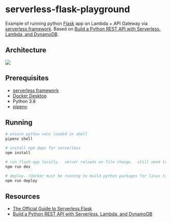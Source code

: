 # serverless-flask-playground

Example of running python [Flask](https://flask.palletsprojects.com/) app on Lambda + API Gateway via [serverless framework](https://www.serverless.com/).  Based on [Build a Python REST API with Serverless, Lambda, and DynamoDB](https://www.serverless.com/blog/flask-python-rest-api-serverless-lambda-dynamodb).

## Architecture

![](https://s3-us-west-2.amazonaws.com/assets.site.serverless.com/guides/serverless-flask/serverless-flask-architecture.png)

## Prerequisites

* [serverless framework](https://www.serverless.com/)
* [Docker Desktop](https://www.docker.com/products/docker-desktop)
* Python 3.8
* [pipenv](https://github.com/pypa/pipenv)

## Running

```sh
# ensure python venv loaded in shell
pipenv shell

# install npm deps for serverless
npm install

# run flash app locally.  server reloads on file change.  still need to refresh page in browser
npm run dev

# deploy. (docker must be running to build python packages for linux target / lambda)
npm run deploy
```

## Resources

* [The Official Guide to Serverless Flask](https://www.serverless.com/flask)
* [Build a Python REST API with Serverless, Lambda, and DynamoDB](https://www.serverless.com/blog/flask-python-rest-api-serverless-lambda-dynamodb)